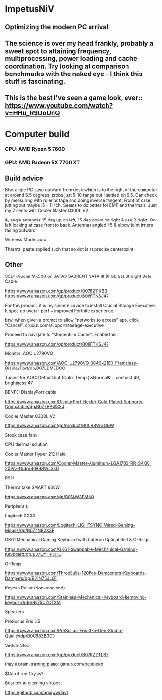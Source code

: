 # ImpetusNiV

## Optimizing the modern PC arrival

## The science is over my head frankly, probably a sweet spot to attaining frequency, multiprocessing, power loading and cache coordination. Try looking at comparison benchmarks with the naked eye - I think this stuff is fascinating.

## This is the best I've seen a game look, ever:: https://www.youtube.com/watch?v=HHu_R9DoUnQ

# Computer build

### CPU: AMD Ryzen 5 7600

### GPU: AMD Radeon RX 7700 XT

## Build advice

Btw, angle PC case outward from desk which is to the right of the computer at around 6.5 degrees, probs just 5-10 range but I settled on 6.5. Can check by measuring with ruler or tape and doing inverse tangent. Front of case jutting out maybe .5 - 1 inch. Seems to do better for EMF and thermals. Just my 2 cents with Cooler Master Q300L V2.

&, angle antennas 15 deg up on left, 15 deg down on right & use 2.4ghz. On left looking at case front to back. Antennas angled 45 & elbow joint inners facing outward. 

Wireless Mode: auto

Thermal paste applied such that no dot is at precise centerpoint


## Other

SSD: Crucial MX500 on SATA3
SABRENT SATA III (6 Gbit/s) Straight Data Cable

https://www.amazon.com/gp/product/B078211KBB
https://www.amazon.com/gp/product/B08FTKSJ47


For this product, it is my sincere advice to install Crucial Storage Executive. It sped up overall perf + improved Fortnite experience.

btw, when given a prompt to allow "networks to access" app, click "Cancel".
crucial.com/support/storage-executive

Proceed to navigate to "Momentum Cache". Enable this.


https://www.amazon.com/gp/product/B08FTKSJ47

Monitor: AOC U2790VQ

https://www.amazon.com/AOC-U2790VQ-3840x2160-Frameless-DisplayPort/dp/B07LBM2DCC


Tuning for AOC: Default but (Color Temp.) &Normal& + contrast 49, brightness 47

BENFEI DisplayPort cable

https://www.amazon.com/DisplayPort-Benfei-Gold-Plated-Supports-Compatible/dp/B077BPW8XJ



Cooler Master Q300L V2

https://www.amazon.com/gp/product/B0CB8WGGNW

Stock case fans

CPU thermal solution

Cooler Master Hyper 212 Halo

https://www.amazon.com/Cooler-Master-Aluminum-LGA1700-RR-S4KK-20PA-R1/dp/B0BRBWL38D



PSU

Thermaltake SMART 600W

https://www.amazon.com/dp/B014W3EMAO

Peripherals

Logitech G203

https://www.amazon.com/Logitech-LIGHTSYNC-Wired-Gaming-Mouse/dp/B07YN82X3B

GK61 Mechanical Gaming Keyboard with Gateron Optical Red & O-Rings

https://www.amazon.com/GK61-Swappable-Mechanical-Gaming-Keyboard/dp/B07QYHPCHD

O-Rings

https://www.amazon.com/ThreeBulls-120Pcs-Dampeners-Keyboards-Dampers/dp/B01N75JL0F

Keycap Puller (Non-tong end)

https://www.amazon.com/Stainless-Mechanical-Keyboard-Removing-keyboard/dp/B075CZCTXM

Speakers

PreSonus Eris 3.5

https://www.amazon.com/PreSonus-Eris-3-5-Gen-Studio-Quality/dp/B0C88ZB3D9

Saddle Stool

https://www.amazon.com/gp/product/B07RZZTL6Z

Play a brain-training piano: github.com/pebblekb

$Can it run Crysis?

Best bet at cleaning viruses:

https://github.com/aqxiy/wdavt

